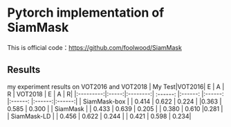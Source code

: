 # Pytorch implementation of SiamMask

This is official code：https://github.com/foolwood/SiamMask

## Results
my experiment results on VOT2016 and VOT2018
|    My Test|VOT2016|      E   |         A   |        R |   VOT2018 |    E    |      A |       R|
|:---------:|:-----:|:--------:| :------:    |:------:  |:------:   |:------: |:------:|:------:|
| SiamMask-box  |   | 0.414    |  0.622      |   0.224   |           |0.363  |   0.585  | 0.300  |
|  SiamMask     |   |  0.433   |   0.639     |   0.205   |          | 0.380   |  0.610   |0.281 |   
| SiamMask-LD  |    | 0.456    |   0.622     |    0.244  |          | 0.421     | 0.598  | 0.234|
